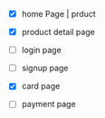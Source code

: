 - [x] home Page | prduct
- [x] product detail page
- [ ] login page
- [ ] signup page
- [x] card page
- [ ] payment page

